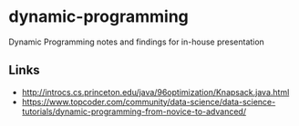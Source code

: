 # dynamic-programming
Dynamic Programming notes and findings for in-house presentation

Links
-----
* http://introcs.cs.princeton.edu/java/96optimization/Knapsack.java.html
* https://www.topcoder.com/community/data-science/data-science-tutorials/dynamic-programming-from-novice-to-advanced/
